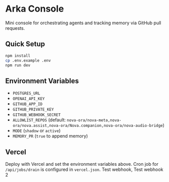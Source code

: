 # Arka Console

Mini console for orchestrating agents and tracking memory via GitHub pull requests.

## Quick Setup

```bash
npm install
cp .env.example .env
npm run dev
```

## Environment Variables

- `POSTGRES_URL`
- `OPENAI_API_KEY`
- `GITHUB_APP_ID`
- `GITHUB_PRIVATE_KEY`
- `GITHUB_WEBHOOK_SECRET`
- `ALLOWLIST_REPOS` (default: `nova-ora/nova-meta,nova-ora/nova.assist,nova-ora/Nova.companion,nova-ora/nova-audio-bridge`)
- `MODE` (`shadow` or `active`)
- `MEMORY_PR` (`true` to append memory)

## Vercel

Deploy with Vercel and set the environment variables above. Cron job for `/api/jobs/drain` is configured in `vercel.json`.
Test webhook, Test webhook 2
